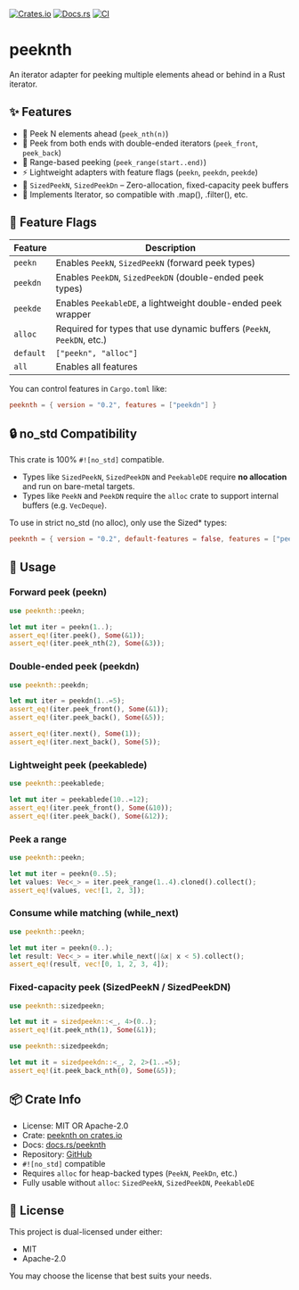 [![Crates.io](https://img.shields.io/crates/v/peeknth.svg)](https://crates.io/crates/peeknth)
[![Docs.rs](https://docs.rs/peeknth/badge.svg)](https://docs.rs/peeknth)
[![CI](https://github.com/yua134/peeknth/actions/workflows/ci.yml/badge.svg)](https://github.com/yua134/peeknth/actions/workflows/ci.yml)

# peeknth

An iterator adapter for peeking multiple elements ahead or behind in a Rust iterator.

## ✨ Features

- 🔭 Peek N elements ahead (`peek_nth(n)`)
- 🔁 Peek from both ends with double-ended iterators (`peek_front`, `peek_back`)
- 🎯 Range-based peeking (`peek_range(start..end)`)
- ⚡ Lightweight adapters with feature flags (`peekn`, `peekdn`, `peekde`)
- 📐 `SizedPeekN`, `SizedPeekDn` – Zero-allocation, fixed-capacity peek buffers
- 🧩 Implements Iterator, so compatible with .map(), .filter(), etc.

## 🔧 Feature Flags

| Feature     | Description                                                           |
|-------------|-----------------------------------------------------------------------|
| `peekn`     | Enables `PeekN`, `SizedPeekN` (forward peek types)                    |
| `peekdn`    | Enables `PeekDN`, `SizedPeekDN` (double-ended peek types)             |
| `peekde`    | Enables `PeekableDE`, a lightweight double-ended peek wrapper         |
| `alloc`     | Required for types that use dynamic buffers (`PeekN`, `PeekDN`, etc.) |
| `default`   | `["peekn", "alloc"]`                                                  |
| `all`       | Enables all features                                                  |

You can control features in `Cargo.toml` like:

```toml
peeknth = { version = "0.2", features = ["peekdn"] }
```

## 🔒 no_std Compatibility

This crate is 100% `#![no_std]` compatible.

- Types like `SizedPeekN`, `SizedPeekDN` and `PeekableDE` require **no allocation** and run on bare-metal targets.
- Types like `PeekN` and `PeekDN` require the `alloc` crate to support internal buffers (e.g. `VecDeque`).

To use in strict no_std (no alloc), only use the Sized* types:

```toml
peeknth = { version = "0.2", default-features = false, features = ["peekn","peekdn"] }
```

## 🚀 Usage
### Forward peek (peekn)
```rust
use peeknth::peekn;

let mut iter = peekn(1..);
assert_eq!(iter.peek(), Some(&1));
assert_eq!(iter.peek_nth(2), Some(&3));
```
### Double-ended peek (peekdn)
```rust
use peeknth::peekdn;

let mut iter = peekdn(1..=5);
assert_eq!(iter.peek_front(), Some(&1));
assert_eq!(iter.peek_back(), Some(&5));

assert_eq!(iter.next(), Some(1));
assert_eq!(iter.next_back(), Some(5));
```
### Lightweight peek (peekablede)
```rust
use peeknth::peekablede;

let mut iter = peekablede(10..=12);
assert_eq!(iter.peek_front(), Some(&10));
assert_eq!(iter.peek_back(), Some(&12));
```
### Peek a range
```rust
use peeknth::peekn;

let mut iter = peekn(0..5);
let values: Vec<_> = iter.peek_range(1..4).cloned().collect();
assert_eq!(values, vec![1, 2, 3]);
```
### Consume while matching (while_next)
```rust
use peeknth::peekn;

let mut iter = peekn(0..);
let result: Vec<_> = iter.while_next(|&x| x < 5).collect();
assert_eq!(result, vec![0, 1, 2, 3, 4]);
```
### Fixed-capacity peek (SizedPeekN / SizedPeekDN)
```rust
use peeknth::sizedpeekn;

let mut it = sizedpeekn::<_, 4>(0..);
assert_eq!(it.peek_nth(1), Some(&1));
```
```rust
use peeknth::sizedpeekdn;

let mut it = sizedpeekdn::<_, 2, 2>(1..=5);
assert_eq!(it.peek_back_nth(0), Some(&5));
```

## 📦 Crate Info
- License: MIT OR Apache-2.0
- Crate: [peeknth on crates.io](https://crates.io/crates/peeknth)
- Docs: [docs.rs/peeknth](https://docs.rs/peeknth)
- Repository: [GitHub](https://github.com/yua134/peeknth)
- `#![no_std]` compatible
- Requires `alloc` for heap-backed types (`PeekN`, `PeekDn`, etc.)
- Fully usable without `alloc`: `SizedPeekN`, `SizedPeekDN`, `PeekableDE`

## 🔖 License
This project is dual-licensed under either:

- MIT
- Apache-2.0

You may choose the license that best suits your needs.